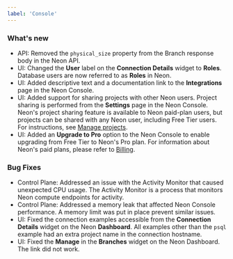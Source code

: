 ```yaml
---
label: 'Console'
---
```


### What's new

- API: Removed the `physical_size` property from the Branch response body in the Neon API.
- UI: Changed the **User** label on the **Connection Details** widget to **Roles**. Database users are now referred to as **Roles** in Neon.
- UI: Added descriptive text and a documentation link to the **Integrations** page in the Neon Console.
- UI: Added support for sharing projects with other Neon users. Project sharing is performed from the **Settings** page in the Neon Console. Neon's project sharing feature is available to Neon paid-plan users, but projects can be shared with any Neon user, including Free Tier users. For instructions, see [Manage projects](/docs/manage/projects).
- UI: Added an **Upgrade to Pro** option to the Neon Console to enable upgrading from Free Tier to Neon's Pro plan. For information about Neon's paid plans, please refer to [Billing](/docs/introduction/billing). 

### Bug Fixes

- Control Plane: Addressed an issue with the Activity Monitor that caused unexpected CPU usage. The Activity Monitor is a process that monitors Neon compute endpoints for activity.
- Control Plane: Addressed a memory leak that affected Neon Console performance. A memory limit was put in place prevent similar issues.
- UI: Fixed the connection examples accessible from the **Connection Details** widget on the Neon **Dashboard**. All examples other than the `psql` example had an extra project name in the connection hostname.
- UI: Fixed the **Manage** in the **Branches** widget on the Neon Dashboard. The link did not work.
